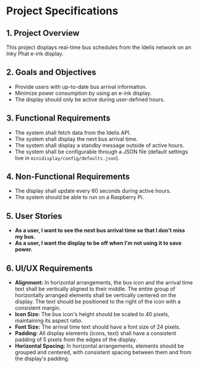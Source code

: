 # Project Specifications

## 1. Project Overview

This project displays real-time bus schedules from the Idelis network on an Inky Phat e-ink display.

## 2. Goals and Objectives

*   Provide users with up-to-date bus arrival information.
*   Minimize power consumption by using an e-ink display.
*   The display should only be active during user-defined hours.

## 3. Functional Requirements

*   The system shall fetch data from the Idelis API.
*   The system shall display the next bus arrival time.
*   The system shall display a standby message outside of active hours.
*   The system shall be configurable through a JSON file (default settings live in `minidisplay/config/defaults.json`).

## 4. Non-Functional Requirements

*   The display shall update every 60 seconds during active hours.
*   The system should be able to run on a Raspberry Pi.

## 5. User Stories

*   **As a user, I want to see the next bus arrival time so that I don't miss my bus.**
*   **As a user, I want the display to be off when I'm not using it to save power.**

## 6. UI/UX Requirements

*   **Alignment:** In horizontal arrangements, the bus icon and the arrival time text shall be vertically aligned to their middle. The entire group of horizontally arranged elements shall be vertically centered on the display. The text should be positioned to the right of the icon with a consistent margin.
*   **Icon Size:** The bus icon's height should be scaled to 40 pixels, maintaining its aspect ratio.
*   **Font Size:** The arrival time text should have a font size of 24 pixels.
*   **Padding:** All display elements (icons, text) shall have a consistent padding of 5 pixels from the edges of the display.
*   **Horizontal Spacing:** In horizontal arrangements, elements should be grouped and centered, with consistent spacing between them and from the display's padding.
